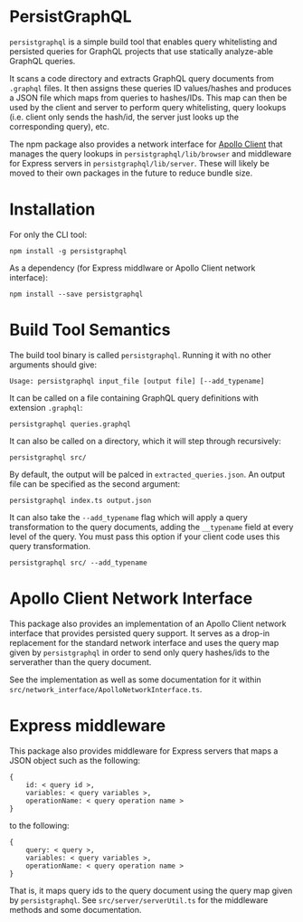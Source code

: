 # PersistGraphQL

`persistgraphql` is a simple build tool that enables query whitelisting and persisted queries for GraphQL projects that use statically analyze-able GraphQL queries.

It scans a code directory and extracts GraphQL query documents from `.graphql` files. It then assigns these queries ID values/hashes and produces a JSON file which maps from queries to hashes/IDs. This map can then be used by the client and server to perform query whitelisting, query lookups (i.e. client only sends the hash/id, the server just looks up the corresponding query), etc.

The npm package also provides a network interface for [Apollo Client](https://github.com/apollostack/apollo-client) that manages the query lookups in `persistgraphql/lib/browser` and middleware for Express servers in `persistgraphql/lib/server`. These will likely be moved to their own packages in the future to reduce bundle size.

# Installation
For only the CLI tool:

```
npm install -g persistgraphql
```

As a dependency (for Express middlware or Apollo Client network interface):

```
npm install --save persistgraphql
```

# Build Tool Semantics

The build tool binary is called `persistgraphql`. Running it with no other arguments should give:

```
Usage: persistgraphql input_file [output file] [--add_typename]
```

It can be called on a file containing GraphQL query definitions with extension `.graphql`:

```shell
persistgraphql queries.graphql
```

It can also be called on a directory, which it will step through recursively:

```shell
persistgraphql src/
```

By default, the output will be palced in `extracted_queries.json`. An output file can be specified as the second argument:

```
persistgraphql index.ts output.json
```

It can also take the `--add_typename` flag which will apply a query transformation to the query documents, adding the `__typename` field at every level of the query. You must pass this option if your client code uses this query transformation. 

```
persistgraphql src/ --add_typename
```

# Apollo Client Network Interface

This package also provides an implementation of an Apollo Client network interface that provides persisted query support. It serves as a drop-in replacement for the standard network interface and uses the query map given by `persistgraphql` in order to send only query hashes/ids to the serverather than the query document. 

See the implementation as well as some documentation for it within `src/network_interface/ApolloNetworkInterface.ts`.

# Express middleware

This package also provides middleware for Express servers that maps a JSON object such as the following:

```
{
    id: < query id >,
    variables: < query variables >,
    operationName: < query operation name >
}
```

to the following:

```
{
    query: < query >,
    variables: < query variables >,
    operationName: < query operation name >
}
```

That is, it maps query ids to the query document using the query map given by `persistgraphql`. See `src/server/serverUtil.ts` for the middleware methods and some documentation.
